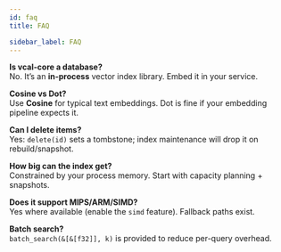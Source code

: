 ```yaml
---
id: faq
title: FAQ

sidebar_label: FAQ
---
```


**Is vcal-core a database?**  
No. It’s an **in-process** vector index library. Embed it in your service.

**Cosine vs Dot?**  
Use **Cosine** for typical text embeddings. Dot is fine if your embedding pipeline expects it.

**Can I delete items?**  
Yes: `delete(id)` sets a tombstone; index maintenance will drop it on rebuild/snapshot.

**How big can the index get?**  
Constrained by your process memory. Start with capacity planning + snapshots.

**Does it support MIPS/ARM/SIMD?**  
Yes where available (enable the `simd` feature). Fallback paths exist.

**Batch search?**  
`batch_search(&[&[f32]], k)` is provided to reduce per-query overhead.
